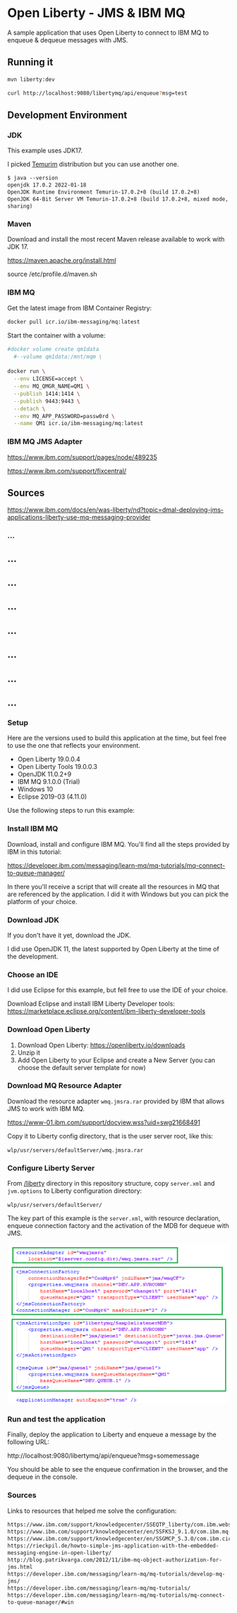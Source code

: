 # Open Liberty - JMS & IBM MQ

A sample application that uses Open Liberty to connect to IBM MQ to enqueue & dequeue messages with JMS.

## Running it

```sh
mvn liberty:dev
```

```sh
curl http://localhost:9080/libertymq/api/enqueue?msg=test
```


## Development Environment

### JDK

This example uses JDK17.

I picked [Temurim](https://adoptium.net/installation/linux) distribution but you can use another one.

```
$ java --version
openjdk 17.0.2 2022-01-18
OpenJDK Runtime Environment Temurin-17.0.2+8 (build 17.0.2+8)
OpenJDK 64-Bit Server VM Temurin-17.0.2+8 (build 17.0.2+8, mixed mode, sharing)
```
### Maven

Download and install the most recent Maven release available to work with JDK 17.

https://maven.apache.org/install.html

source /etc/profile.d/maven.sh

### IBM MQ

Get the latest image from IBM Container Registry:

```sh
docker pull icr.io/ibm-messaging/mq:latest
```

Start the container with a volume:

```sh
#docker volume create qm1data
  #--volume qm1data:/mnt/mqm \

docker run \
  --env LICENSE=accept \
  --env MQ_QMGR_NAME=QM1 \
  --publish 1414:1414 \
  --publish 9443:9443 \
  --detach \
  --env MQ_APP_PASSWORD=passw0rd \
  --name QM1 icr.io/ibm-messaging/mq:latest
```

### IBM MQ JMS Adapter

https://www.ibm.com/support/pages/node/489235

https://www.ibm.com/support/fixcentral/


## Sources

https://www.ibm.com/docs/en/was-liberty/nd?topic=dmal-deploying-jms-applications-liberty-use-mq-messaging-provider


### ...
## ...
## ...
## ...
## ...
## ...
## ...
## ...

### Setup

Here are the versions used to build this application at the time, but feel free to use the one that reflects your environment.

* Open Liberty 19.0.0.4
* Open Liberty Tools 19.0.0.3
* OpenJDK 11.0.2+9
* IBM MQ 9.1.0.0 (Trial)
* Windows 10
* Eclipse 2019-03 (4.11.0)

Use the following steps to run this example:

### Install IBM MQ

Download, install and configure IBM MQ. You'll find all the steps provided by IBM in this tutorial:

https://developer.ibm.com/messaging/learn-mq/mq-tutorials/mq-connect-to-queue-manager/

In there you'll receive a script that will create all the resources in MQ that are referenced by the application. I did it with Windows but you can pick the platform of your choice.

### Download JDK

If you don't have it yet, download the JDK.

I did use OpenJDK 11, the latest supported by Open Liberty at the time of the development. 

### Choose an IDE

I did use Eclipse for this example, but fell free to use the IDE of your choice.

Download Eclipse and install IBM Liberty Developer tools: https://marketplace.eclipse.org/content/ibm-liberty-developer-tools

### Download Open Liberty

1. Download Open Liberty: https://openliberty.io/downloads
2. Unzip it
3. Add Open Liberty to your Eclipse and create a New Server (you can choose the default server template for now)

### Download MQ Resource Adapter

Download the resource adapter `wmq.jmsra.rar` provided by IBM that allows JMS to work with IBM MQ.

https://www-01.ibm.com/support/docview.wss?uid=swg21668491

Copy it to Liberty config directory, that is the user server root, like this:

`wlp/usr/servers/defaultServer/wmq.jmsra.rar`


### Configure Liberty Server

From [/liberty](/liberty) directory in this repository structure, copy `server.xml` and `jvm.options` to Liberty configuration directory:

`wlp/usr/servers/defaultServer/`

The key part of this example is the `server.xml`, with resource declaration, enqueue connection factory and the activation of the MDB for dequeue with JMS.

<img src="./docs/serverxml.png"/>

### Run and test the application

Finally, deploy the application to Liberty and enqueue a message by the following URL:

http://localhost:9080/libertymq/api/enqueue?msg=somemessage

You should be able to see the enqueue confirmation in the browser, and the dequeue in the console.

### Sources

Links to resources that helped me solve the configuration:

```
https://www.ibm.com/support/knowledgecenter/SSEQTP_liberty/com.ibm.websphere.wlp.doc/ae/twlp_dep_msg_mdbwmq.html
https://www.ibm.com/support/knowledgecenter/en/SSFKSJ_9.1.0/com.ibm.mq.dev.doc/q120040_.htm
https://www.ibm.com/support/knowledgecenter/en/SSGMCP_5.3.0/com.ibm.cics.ts.java.doc/topics/dfhpj_webspheremq_jmsliberty_configure.html
https://rieckpil.de/howto-simple-jms-application-with-the-embedded-messaging-engine-in-open-liberty/
http://blog.patrikvarga.com/2012/11/ibm-mq-object-authorization-for-jms.html
https://developer.ibm.com/messaging/learn-mq/mq-tutorials/develop-mq-jms/
https://developer.ibm.com/messaging/learn-mq/mq-tutorials/ https://developer.ibm.com/messaging/learn-mq/mq-tutorials/mq-connect-to-queue-manager/#win
```
